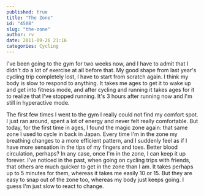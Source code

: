```yaml
---
published: true
title: "The Zone"
id: "4508"
slug: "the-zone"
author: rv
date: 2011-09-26 21:16
categories: Cycling
---
```

I've been going to the gym for two weeks now, and I have to admit that I didn't do a lot of exercise at all before that. My good shape from last year's cycling trip completely lost, I have to start from scratch again. I think my body is slow to respond to anything. It takes me ages to get it to wake up and get into fitness mode, and after cycling and running it takes ages for it to realize that I've stopped running. It's 3 hours after running now and I'm still in hyperactive mode.

The first few times I went to the gym I really could not find my comfort spot. I just ran around, spent a lot of energy and never felt really comfortable. But today, for the first time in ages, I found the magic zone again: that same zone I used to cycle in back in Japan. Every time I'm in the zone my breathing changes to a more efficient pattern, and I suddenly feel as if I have more sensation in the tips of my fingers and toes. Better blood circulation, perhaps? In any case, once I'm in the zone, I can keep it up forever. I've noticed in the past, when going on cycling trips with friends, that others are much quicker to get in the zone than I am. It takes perhaps up to 5 minutes for them, whereas it takes me easily 10 or 15. But they are easy to snap out of the zone too, whereas my body just keeps going. I guess I'm just slow to react to change.